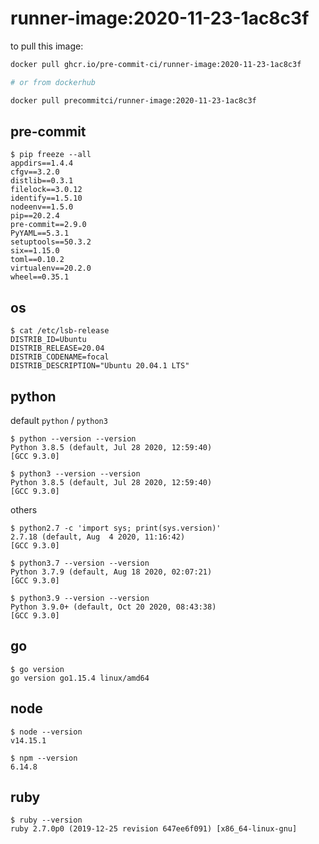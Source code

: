 runner-image:2020-11-23-1ac8c3f
===============================

to pull this image:

```bash
docker pull ghcr.io/pre-commit-ci/runner-image:2020-11-23-1ac8c3f

# or from dockerhub

docker pull precommitci/runner-image:2020-11-23-1ac8c3f
```

## pre-commit

```console
$ pip freeze --all
appdirs==1.4.4
cfgv==3.2.0
distlib==0.3.1
filelock==3.0.12
identify==1.5.10
nodeenv==1.5.0
pip==20.2.4
pre-commit==2.9.0
PyYAML==5.3.1
setuptools==50.3.2
six==1.15.0
toml==0.10.2
virtualenv==20.2.0
wheel==0.35.1
```

## os

```console
$ cat /etc/lsb-release
DISTRIB_ID=Ubuntu
DISTRIB_RELEASE=20.04
DISTRIB_CODENAME=focal
DISTRIB_DESCRIPTION="Ubuntu 20.04.1 LTS"
```

## python

default `python` / `python3`

```console
$ python --version --version
Python 3.8.5 (default, Jul 28 2020, 12:59:40)
[GCC 9.3.0]

$ python3 --version --version
Python 3.8.5 (default, Jul 28 2020, 12:59:40)
[GCC 9.3.0]
```

others

```console
$ python2.7 -c 'import sys; print(sys.version)'
2.7.18 (default, Aug  4 2020, 11:16:42)
[GCC 9.3.0]

$ python3.7 --version --version
Python 3.7.9 (default, Aug 18 2020, 02:07:21)
[GCC 9.3.0]

$ python3.9 --version --version
Python 3.9.0+ (default, Oct 20 2020, 08:43:38)
[GCC 9.3.0]
```

## go

```console
$ go version
go version go1.15.4 linux/amd64
```

## node

```console
$ node --version
v14.15.1

$ npm --version
6.14.8
```

## ruby

```console
$ ruby --version
ruby 2.7.0p0 (2019-12-25 revision 647ee6f091) [x86_64-linux-gnu]
```
